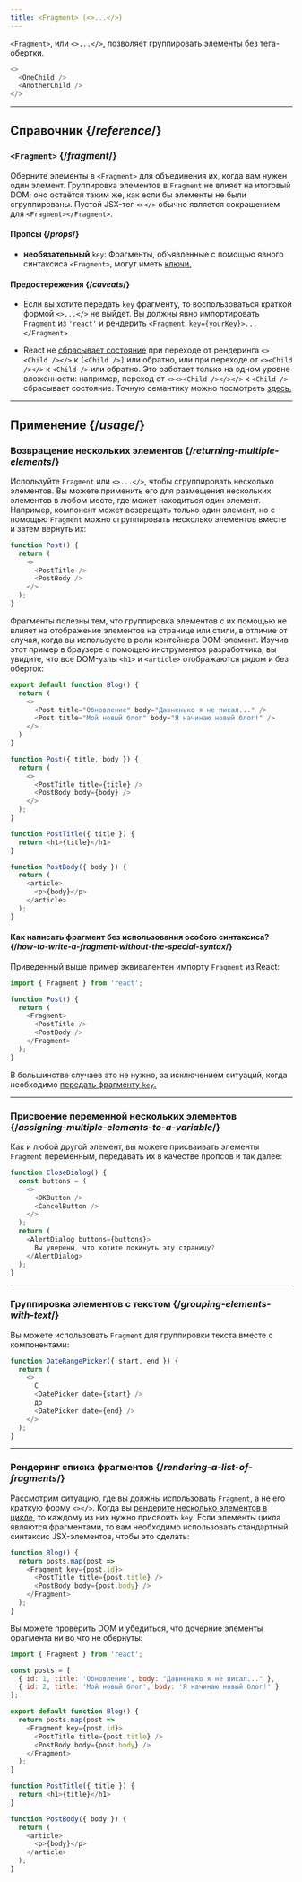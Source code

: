 ```yaml
---
title: <Fragment> (<>...</>)
---
```


<Intro>

`<Fragment>`, или `<>...</>`, позволяет группировать элементы без тега-обертки.

```js
<>
  <OneChild />
  <AnotherChild />
</>
```

</Intro>

<InlineToc />

---

## Справочник {/*reference*/}

### `<Fragment>` {/*fragment*/}

Оберните элементы в `<Fragment>` для объединения их, когда вам нужен один элемент. Группировка элементов в `Fragment` не влияет на итоговый DOM; оно остаётся таким же, как если бы элементы не были сгруппированы. Пустой JSX-тег `<></>` обычно является сокращением для `<Fragment></Fragment>`.

#### Пропсы {/*props*/}

- **необязательный** `key`: Фрагменты, объявленные с помощью явного синтаксиса `<Fragment>`, могут иметь [ключи.](/learn/rendering-lists#keeping-list-items-in-order-with-key)

#### Предостережения {/*caveats*/}

- Если вы хотите передать `key` фрагменту, то воспользоваться краткой формой `<>...</>` не выйдет. Вы должны явно импортировать `Fragment` из `'react'` и рендерить `<Fragment key={yourKey}>...</Fragment>`.

- React не [сбрасывает состояние](/learn/preserving-and-resetting-state) при переходе от рендеринга `<><Child /></>` к `[<Child />]` или обратно, или при переходе от `<><Child /></>` к `<Child />` или обратно. Это работает только на одном уровне вложенности: например, переход от `<><><Child /></></>` к `<Child />` сбрасывает состояние. Точную семантику можно посмотреть [здесь.](https://gist.github.com/clemmy/b3ef00f9507909429d8aa0d3ee4f986b)

---

## Применение {/*usage*/}

### Возвращение нескольких элементов {/*returning-multiple-elements*/}

Используйте `Fragment` или `<>...</>`, чтобы сгруппировать несколько элементов. Вы можете применить его для размещения нескольких элементов в любом месте, где может находиться один элемент. Например, компонент может возвращать только один элемент, но с помощью `Fragment` можно сгруппировать несколько элементов вместе и затем вернуть их:

```js {3,6}
function Post() {
  return (
    <>
      <PostTitle />
      <PostBody />
    </>
  );
}
```

Фрагменты полезны тем, что группировка элементов с их помощью не влияет на отображение элементов на странице или стили, в отличие от случая, когда вы используете в роли контейнера DOM-элемент. Изучив этот пример в браузере с помощью инструментов разработчика, вы увидите, что все DOM-узлы `<h1>` и `<article>` отображаются рядом и без оберток:

<Sandpack>

```js
export default function Blog() {
  return (
    <>
      <Post title="Обновление" body="Давненько я не писал..." />
      <Post title="Мой новый блог" body="Я начинаю новый блог!" />
    </>
  )
}

function Post({ title, body }) {
  return (
    <>
      <PostTitle title={title} />
      <PostBody body={body} />
    </>
  );
}

function PostTitle({ title }) {
  return <h1>{title}</h1>
}

function PostBody({ body }) {
  return (
    <article>
      <p>{body}</p>
    </article>
  );
}
```

</Sandpack>

<DeepDive>

#### Как написать фрагмент без использования особого синтаксиса? {/*how-to-write-a-fragment-without-the-special-syntax*/}

Приведенный выше пример эквивалентен импорту `Fragment` из React:

```js {1,5,8}
import { Fragment } from 'react';

function Post() {
  return (
    <Fragment>
      <PostTitle />
      <PostBody />
    </Fragment>
  );
}
```

В большинстве случаев это не нужно, за исключением ситуаций, когда необходимо [передать фрагменту `key`.](#rendering-a-list-of-fragments)

</DeepDive>

---

### Присвоение переменной нескольких элементов {/*assigning-multiple-elements-to-a-variable*/}

Как и любой другой элемент, вы можете присваивать элементы `Fragment` переменным, передавать их в качестве пропсов и так далее:

```js
function CloseDialog() {
  const buttons = (
    <>
      <OKButton />
      <CancelButton />
    </>
  );
  return (
    <AlertDialog buttons={buttons}>
      Вы уверены, что хотите покинуть эту страницу?
    </AlertDialog>
  );
}
```

---

### Группировка элементов с текстом {/*grouping-elements-with-text*/}

Вы можете использовать `Fragment` для группировки текста вместе с компонентами:

```js
function DateRangePicker({ start, end }) {
  return (
    <>
      С
      <DatePicker date={start} />
      до
      <DatePicker date={end} />
    </>
  );
}
```

---

### Рендеринг списка фрагментов {/*rendering-a-list-of-fragments*/}

Рассмотрим ситуацию, где вы должны использовать `Fragment`, а не его краткую форму `<></>`. Когда вы [рендерите несколько элементов в цикле](/learn/rendering-lists), то каждому из них нужно присвоить `key`. Если элементы цикла являются фрагментами, то вам необходимо использовать стандартный синтаксис JSX-элементов, чтобы это сделать:

```js {3,6}
function Blog() {
  return posts.map(post =>
    <Fragment key={post.id}>
      <PostTitle title={post.title} />
      <PostBody body={post.body} />
    </Fragment>
  );
}
```

Вы можете проверить DOM и убедиться, что дочерние элементы фрагмента ни во что не обернуты:

<Sandpack>

```js
import { Fragment } from 'react';

const posts = [
  { id: 1, title: 'Обновление', body: "Давненько я не писал..." },
  { id: 2, title: 'Мой новый блог', body: 'Я начинаю новый блог!' }
];

export default function Blog() {
  return posts.map(post =>
    <Fragment key={post.id}>
      <PostTitle title={post.title} />
      <PostBody body={post.body} />
    </Fragment>
  );
}

function PostTitle({ title }) {
  return <h1>{title}</h1>
}

function PostBody({ body }) {
  return (
    <article>
      <p>{body}</p>
    </article>
  );
}
```

</Sandpack>
